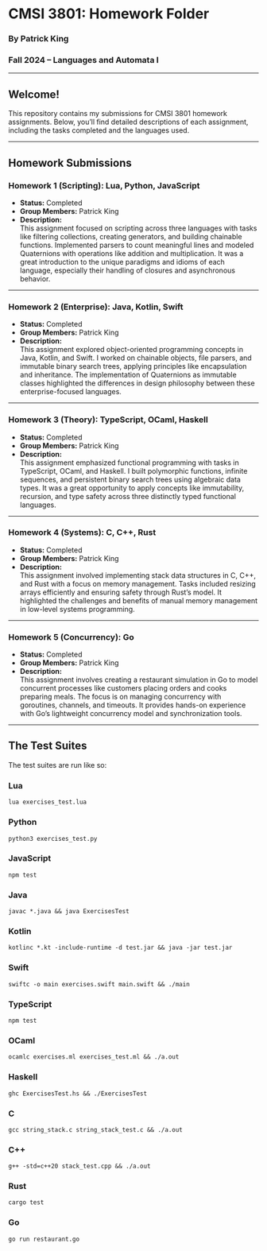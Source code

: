 # **CMSI 3801: Homework Folder**  
### **By Patrick King**  
### **Fall 2024 – Languages and Automata I**  

---

## **Welcome!**

This repository contains my submissions for CMSI 3801 homework assignments. Below, you’ll find detailed descriptions of each assignment, including the tasks completed and the languages used.  

---

## **Homework Submissions**

### **Homework 1 (Scripting):** Lua, Python, JavaScript  
- **Status:** Completed  
- **Group Members:** Patrick King  
- **Description:**  
  This assignment focused on scripting across three languages with tasks like filtering collections, creating generators, and building chainable functions. Implemented parsers to count meaningful lines and modeled Quaternions with operations like addition and multiplication. It was a great introduction to the unique paradigms and idioms of each language, especially their handling of closures and asynchronous behavior.  

---

### **Homework 2 (Enterprise):** Java, Kotlin, Swift  
- **Status:** Completed  
- **Group Members:** Patrick King   
- **Description:**  
  This assignment explored object-oriented programming concepts in Java, Kotlin, and Swift. I worked on chainable objects, file parsers, and immutable binary search trees, applying principles like encapsulation and inheritance. The implementation of Quaternions as immutable classes highlighted the differences in design philosophy between these enterprise-focused languages.  

---

### **Homework 3 (Theory):** TypeScript, OCaml, Haskell  
- **Status:** Completed  
- **Group Members:** Patrick King  
- **Description:**  
  This assignment emphasized functional programming with tasks in TypeScript, OCaml, and Haskell. I built polymorphic functions, infinite sequences, and persistent binary search trees using algebraic data types. It was a great opportunity to apply concepts like immutability, recursion, and type safety across three distinctly typed functional languages.  

---

### **Homework 4 (Systems):** C, C++, Rust  
- **Status:** Completed  
- **Group Members:** Patrick King  
- **Description:**  
  This assignment involved implementing stack data structures in C, C++, and Rust with a focus on memory management. Tasks included resizing arrays efficiently and ensuring safety through Rust’s model. It highlighted the challenges and benefits of manual memory management in low-level systems programming.  

---

### **Homework 5 (Concurrency):** Go  
- **Status:** Completed  
- **Group Members:** Patrick King  
- **Description:**  
  This assignment involves creating a restaurant simulation in Go to model concurrent processes like customers placing orders and cooks preparing meals. The focus is on managing concurrency with goroutines, channels, and timeouts. It provides hands-on experience with Go’s lightweight concurrency model and synchronization tools.  

---

## **The Test Suites**

The test suites are run like so:

### Lua

```
lua exercises_test.lua
```

### Python

```
python3 exercises_test.py
```

### JavaScript

```
npm test
```

### Java

```
javac *.java && java ExercisesTest
```

### Kotlin

```
kotlinc *.kt -include-runtime -d test.jar && java -jar test.jar
```

### Swift

```
swiftc -o main exercises.swift main.swift && ./main
```

### TypeScript

```
npm test
```

### OCaml

```
ocamlc exercises.ml exercises_test.ml && ./a.out
```

### Haskell

```
ghc ExercisesTest.hs && ./ExercisesTest
```

### C

```
gcc string_stack.c string_stack_test.c && ./a.out
```

### C++

```
g++ -std=c++20 stack_test.cpp && ./a.out
```

### Rust

```
cargo test
```

### Go

```
go run restaurant.go
```
